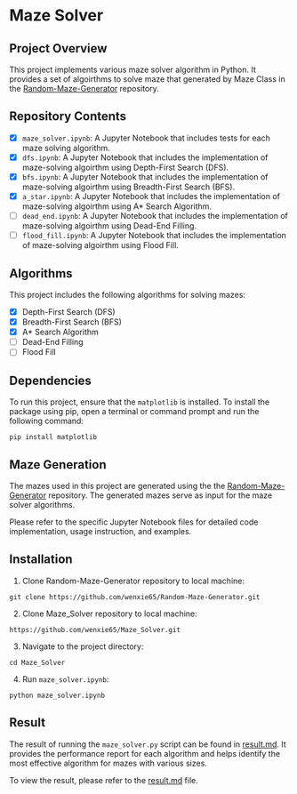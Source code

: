 # Maze Solver

## Project Overview
This project implements various maze solver algorithm in Python. It provides a set of algoirthms to solve maze that generated by Maze Class in the [Random-Maze-Generator](https://github.com/wenxie65/Random-Maze-Generator) repository.

## Repository Contents
- [x] `maze_solver.ipynb`: A Jupyter Notebook that includes tests for each maze solving algorithm.
- [x] `dfs.ipynb`: A Jupyter Notebook that includes the implementation of maze-solving algoirthm using Depth-First Search (DFS).
- [x] `bfs.ipynb`: A Jupyter Notebook that includes the implementation of maze-solving algoirthm using Breadth-First Search (BFS).
- [x] `a_star.ipynb`: A Jupyter Notebook that includes the implementation of maze-solving algoirthm using A* Search Algorithm.
- [ ] `dead_end.ipynb`: A Jupyter Notebook that includes the implementation of maze-solving algoirthm using Dead-End Filling.
- [ ] `flood_fill.ipynb`: A Jupyter Notebook that includes the implementation of maze-solving algoirthm using Flood Fill.

## Algorithms
This project includes the following algorithms for solving mazes:
- [x] Depth-First Search (DFS)
- [x] Breadth-First Search (BFS)
- [x] A* Search Algorithm
- [ ] Dead-End Filling
- [ ] Flood Fill

## Dependencies
To run this project, ensure that the `matplotlib` is installed.
To install the package using pip, open a terminal or command prompt and run the following command:
```shell
pip install matplotlib 
```

## Maze Generation
The mazes used in this project are generated using the the [Random-Maze-Generator](https://github.com/wenxie65/Random-Maze-Generator) repository. The generated mazes serve as input for the maze solver algorithms.

Please refer to the specific Jupyter Notebook files for detailed code implementation, usage instruction, and examples.

## Installation
1. Clone Random-Maze-Generator repository to local machine:
```shell
git clone https://github.com/wenxie65/Random-Maze-Generator.git
```
2. Clone Maze_Solver repository to local machine:
```shell
https://github.com/wenxie65/Maze_Solver.git
```
3. Navigate to the project directory:
```shell
cd Maze_Solver
```
4. Run `maze_solver.ipynb`:
```shell
python maze_solver.ipynb
```

## Result
The result of running the `maze_solver.py` script can be found in [result.md](result.md). It provides the performance report for each algorithm and helps identify the most effective algorithm for mazes with various sizes.

To view the result, please refer to the [result.md](result.md) file.
